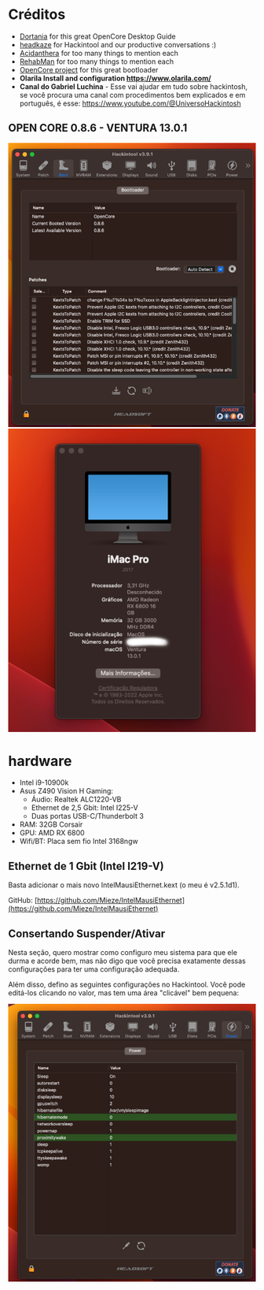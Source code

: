 # Créditos

* [Dortania](https://github.com/dortania) for this great OpenCore Desktop Guide
* [headkaze](https://github.com/headkaze) for Hackintool and our productive conversations :)
* [Acidanthera](https://github.com/acidanthera) for too many things to mention each
* [RehabMan](https://github.com/RehabMan) for too many things to mention each
* [OpenCore project](https://github.com/OpenCorePkg) for this great bootloader
* **Olarila  Install and configuration  https://www.olarila.com/**
* **Canal do Gabriel Luchina** - Esse vai ajudar em tudo sobre hackintosh, se você procura uma canal com procedimentos bem explicados e em português, é esse:  https://www.youtube.com/@UniversoHackintosh


## OPEN CORE 0.8.6  - VENTURA 13.0.1

![1668567155950](image/README/1668567155950.png)![1668567166328](image/README/1668567166328.png)


# hardware

* Intel i9-10900k
* Asus Z490 Vision H Gaming:
  * Áudio: Realtek ALC1220-VB
  * Ethernet de 2,5 Gbit: Intel I225-V
  * Duas portas USB-C/Thunderbolt 3
* RAM: 32GB Corsair
* GPU: AMD RX 6800
* Wifi/BT: Placa sem fio Intel 3168ngw

## Ethernet de 1 Gbit (Intel I219-V)

Basta adicionar o mais novo IntelMausiEthernet.kext (o meu é v2.5.1d1).

GitHub: [https://github.com/Mieze/IntelMausiEthernet](https://github.com/Mieze/IntelMausiEthernet)


## Consertando Suspender/Ativar

Nesta seção, quero mostrar como configuro meu sistema para que ele durma e acorde bem, mas não digo que você precisa exatamente dessas configurações para ter uma configuração adequada.

Além disso, defino as seguintes configurações no Hackintool. Você pode editá-los clicando no valor, mas tem uma área "clicável" bem pequena:

![1668566778019](image/README/1668566778019.png)

